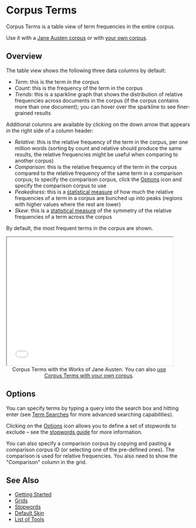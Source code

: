 # Corpus Terms

Corpus Terms is a table view of term frequencies in the entire corpus.

Use it with a <a href="../?view=CorpusTerms&corpus=austen" target="_blank">Jane Austen corpus</a> or with <a href="../?view=CorpusTerms" target="_blank">your own corpus</a>.

## Overview

The table view shows the following three data columns by default:

- *Term*: this is the term in the corpus
- *Count*: this is the frequency of the term in the corpus
- *Trends*: this is a sparkline graph that shows the distribution of relative frequencies across documents in the corpus (if the corpus contains more than one document); you can hover over the sparkline to see finer-grained results

Additional columns are available by clicking on the down arrow that appears in the right side of a column header:

- *Relative*: this is the relative frequency of the term in the corpus, per one million words (sorting by count and relative should produce the same results, the relative frequencies might be useful when comparing to another corpus)
- *Comparison*: this is the relative frequency of the term in the corpus compared to the relative frequency of the same term in a comparison corpus; to specify the comparison corpus, click the [Options](#!/guide/options) icon and specify the comparison corpus to use
- *Peakedness*: this is a [statistical measure](https://en.wikipedia.org/wiki/Kurtosis) of how much the relative frequencies of a term in a corpus are bunched up into peaks (regions with higher values where the rest are lower)
- *Skew*: this is a [statistical measure](https://en.wikipedia.org/wiki/Skewness) of the symmetry of the relative frequencies of a term across the corpus

By default, the most frequent terms in the corpus are shown.

<iframe src="../tool/CorpusTerms/?corpus=austen&subtitle=The+Works+of+Jane+Austen" style="width: 90%; height: 350px;"></iframe>
<div style="width: 90%; text-align: center; margin-bottom: 1em;">Corpus Terms with the Works of Jane Austen. You can also <a href="../?view=CorpusTerms" target="_blank">use Corpus Terms with your own corpus</a>.</div>

## Options

You can specify terms by typing a query into the search box and hitting enter (see [Term Searches](#!/guide/search) for more advanced searching capabilities).

Clicking on the [Options](#!/guide/options) icon allows you to define a set of stopwords to exclude – see the [stopwords guide](#!/guide/stopwords) for more information.

You can also specify a comparison corpus by copying and pasting a comparison corpus ID (or selecting one of the pre-defined ones). The comparison is used for relative frequencies. You also need to show the "Comparison" column in the grid.

## See Also

- [Getting Started](#!/guide/start)
- [Grids](#!/guide/grids)
- [Stopwords](#!/guide/stopwords)
- [Default Skin](#!/guide/skins-section-default-skin)
- [List of Tools](#!/guide/tools)